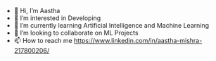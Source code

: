 - 👋 Hi, I’m Aastha
- 👀 I’m interested in Developing
- 🌱 I’m currently learning Artificial Intelligence and Machine Learning
- 💞️ I’m looking to collaborate on ML Projects
- 📫 How to reach me https://www.linkedin.com/in/aastha-mishra-217800206/

<!---
Aastha-01/Aastha-01 is a ✨ special ✨ repository because its `README.md` (this file) appears on your GitHub profile.
You can click the Preview link to take a look at your changes.
--->
